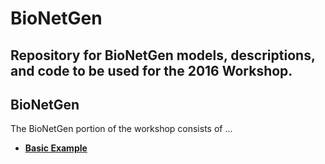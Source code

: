 # BioNetGen
## Repository for BioNetGen models, descriptions, and code to be used for the 2016 Workshop.

## BioNetGen

The BioNetGen portion of the workshop consists of ...

* **[Basic Example](bngBasicExample/README.md)**

